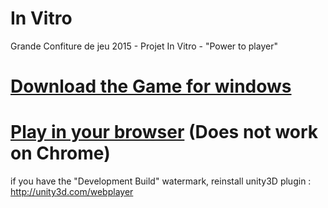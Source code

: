 # In Vitro
Grande Confiture de jeu 2015 - Projet In Vitro - "Power to player"

# <a href="http://github.com/PrTesla/Ragdoll/releases">Download the Game for windows</a>

# <a href="http://dreamirl.com/jams/gcj15/invitro/">Play in your browser</a> (Does not work on Chrome)



if you have the "Development Build" watermark, reinstall unity3D plugin : http://unity3d.com/webplayer
